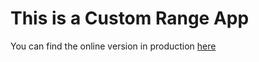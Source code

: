 # This is a Custom Range App

You can find the online version in production [here](https://custom-range.vercel.app/)
